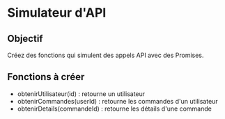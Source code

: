 # Simulateur d'API

## Objectif
Créez des fonctions qui simulent des appels API avec des Promises.

## Fonctions à créer
- obtenirUtilisateur(id) : retourne un utilisateur
- obtenirCommandes(userId) : retourne les commandes d'un utilisateur  
- obtenirDetails(commandeId) : retourne les détails d'une commande